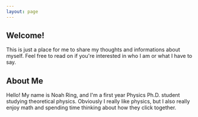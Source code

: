```yaml
---
layout: page
---
```


## Welcome! 

This is just a place for me to share my thoughts and informations about myself. Feel free to read on if you're interested in who I am or what I have to say.

## About Me

Hello! My name is Noah Ring, and I'm a first year Physics Ph.D. student studying theoretical physics. Obviously I really like physics, but I also really enjoy math and spending time thinking about how they click together.

